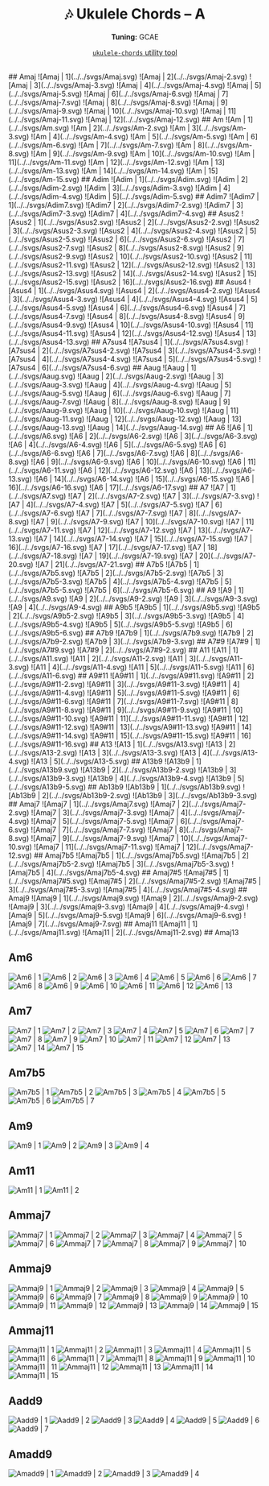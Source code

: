 <div align="center">
	<h1>🎶 Ukulele Chords – A</h1>
	<p>
		<strong>Tuning:</strong> GCAE
	</p>
	<p>
    <a href="https://github.com/capevace/ukulele-chords"><code>ukulele-chords</code> utility tool</a>
	</p>
</div>
<br>
## Amaj
![Amaj | 1](../../svgs/Amaj.svg) ![Amaj | 2](../../svgs/Amaj-2.svg) ![Amaj | 3](../../svgs/Amaj-3.svg) ![Amaj | 4](../../svgs/Amaj-4.svg) ![Amaj | 5](../../svgs/Amaj-5.svg) ![Amaj | 6](../../svgs/Amaj-6.svg) ![Amaj | 7](../../svgs/Amaj-7.svg) ![Amaj | 8](../../svgs/Amaj-8.svg) ![Amaj | 9](../../svgs/Amaj-9.svg) ![Amaj | 10](../../svgs/Amaj-10.svg) ![Amaj | 11](../../svgs/Amaj-11.svg) ![Amaj | 12](../../svgs/Amaj-12.svg) 
## Am
![Am | 1](../../svgs/Am.svg) ![Am | 2](../../svgs/Am-2.svg) ![Am | 3](../../svgs/Am-3.svg) ![Am | 4](../../svgs/Am-4.svg) ![Am | 5](../../svgs/Am-5.svg) ![Am | 6](../../svgs/Am-6.svg) ![Am | 7](../../svgs/Am-7.svg) ![Am | 8](../../svgs/Am-8.svg) ![Am | 9](../../svgs/Am-9.svg) ![Am | 10](../../svgs/Am-10.svg) ![Am | 11](../../svgs/Am-11.svg) ![Am | 12](../../svgs/Am-12.svg) ![Am | 13](../../svgs/Am-13.svg) ![Am | 14](../../svgs/Am-14.svg) ![Am | 15](../../svgs/Am-15.svg) 
## Adim
![Adim | 1](../../svgs/Adim.svg) ![Adim | 2](../../svgs/Adim-2.svg) ![Adim | 3](../../svgs/Adim-3.svg) ![Adim | 4](../../svgs/Adim-4.svg) ![Adim | 5](../../svgs/Adim-5.svg) 
## Adim7
![Adim7 | 1](../../svgs/Adim7.svg) ![Adim7 | 2](../../svgs/Adim7-2.svg) ![Adim7 | 3](../../svgs/Adim7-3.svg) ![Adim7 | 4](../../svgs/Adim7-4.svg) 
## Asus2
![Asus2 | 1](../../svgs/Asus2.svg) ![Asus2 | 2](../../svgs/Asus2-2.svg) ![Asus2 | 3](../../svgs/Asus2-3.svg) ![Asus2 | 4](../../svgs/Asus2-4.svg) ![Asus2 | 5](../../svgs/Asus2-5.svg) ![Asus2 | 6](../../svgs/Asus2-6.svg) ![Asus2 | 7](../../svgs/Asus2-7.svg) ![Asus2 | 8](../../svgs/Asus2-8.svg) ![Asus2 | 9](../../svgs/Asus2-9.svg) ![Asus2 | 10](../../svgs/Asus2-10.svg) ![Asus2 | 11](../../svgs/Asus2-11.svg) ![Asus2 | 12](../../svgs/Asus2-12.svg) ![Asus2 | 13](../../svgs/Asus2-13.svg) ![Asus2 | 14](../../svgs/Asus2-14.svg) ![Asus2 | 15](../../svgs/Asus2-15.svg) ![Asus2 | 16](../../svgs/Asus2-16.svg) 
## Asus4
![Asus4 | 1](../../svgs/Asus4.svg) ![Asus4 | 2](../../svgs/Asus4-2.svg) ![Asus4 | 3](../../svgs/Asus4-3.svg) ![Asus4 | 4](../../svgs/Asus4-4.svg) ![Asus4 | 5](../../svgs/Asus4-5.svg) ![Asus4 | 6](../../svgs/Asus4-6.svg) ![Asus4 | 7](../../svgs/Asus4-7.svg) ![Asus4 | 8](../../svgs/Asus4-8.svg) ![Asus4 | 9](../../svgs/Asus4-9.svg) ![Asus4 | 10](../../svgs/Asus4-10.svg) ![Asus4 | 11](../../svgs/Asus4-11.svg) ![Asus4 | 12](../../svgs/Asus4-12.svg) ![Asus4 | 13](../../svgs/Asus4-13.svg) 
## A7sus4
![A7sus4 | 1](../../svgs/A7sus4.svg) ![A7sus4 | 2](../../svgs/A7sus4-2.svg) ![A7sus4 | 3](../../svgs/A7sus4-3.svg) ![A7sus4 | 4](../../svgs/A7sus4-4.svg) ![A7sus4 | 5](../../svgs/A7sus4-5.svg) ![A7sus4 | 6](../../svgs/A7sus4-6.svg) 
## Aaug
![Aaug | 1](../../svgs/Aaug.svg) ![Aaug | 2](../../svgs/Aaug-2.svg) ![Aaug | 3](../../svgs/Aaug-3.svg) ![Aaug | 4](../../svgs/Aaug-4.svg) ![Aaug | 5](../../svgs/Aaug-5.svg) ![Aaug | 6](../../svgs/Aaug-6.svg) ![Aaug | 7](../../svgs/Aaug-7.svg) ![Aaug | 8](../../svgs/Aaug-8.svg) ![Aaug | 9](../../svgs/Aaug-9.svg) ![Aaug | 10](../../svgs/Aaug-10.svg) ![Aaug | 11](../../svgs/Aaug-11.svg) ![Aaug | 12](../../svgs/Aaug-12.svg) ![Aaug | 13](../../svgs/Aaug-13.svg) ![Aaug | 14](../../svgs/Aaug-14.svg) 
## A6
![A6 | 1](../../svgs/A6.svg) ![A6 | 2](../../svgs/A6-2.svg) ![A6 | 3](../../svgs/A6-3.svg) ![A6 | 4](../../svgs/A6-4.svg) ![A6 | 5](../../svgs/A6-5.svg) ![A6 | 6](../../svgs/A6-6.svg) ![A6 | 7](../../svgs/A6-7.svg) ![A6 | 8](../../svgs/A6-8.svg) ![A6 | 9](../../svgs/A6-9.svg) ![A6 | 10](../../svgs/A6-10.svg) ![A6 | 11](../../svgs/A6-11.svg) ![A6 | 12](../../svgs/A6-12.svg) ![A6 | 13](../../svgs/A6-13.svg) ![A6 | 14](../../svgs/A6-14.svg) ![A6 | 15](../../svgs/A6-15.svg) ![A6 | 16](../../svgs/A6-16.svg) ![A6 | 17](../../svgs/A6-17.svg) 
## A7
![A7 | 1](../../svgs/A7.svg) ![A7 | 2](../../svgs/A7-2.svg) ![A7 | 3](../../svgs/A7-3.svg) ![A7 | 4](../../svgs/A7-4.svg) ![A7 | 5](../../svgs/A7-5.svg) ![A7 | 6](../../svgs/A7-6.svg) ![A7 | 7](../../svgs/A7-7.svg) ![A7 | 8](../../svgs/A7-8.svg) ![A7 | 9](../../svgs/A7-9.svg) ![A7 | 10](../../svgs/A7-10.svg) ![A7 | 11](../../svgs/A7-11.svg) ![A7 | 12](../../svgs/A7-12.svg) ![A7 | 13](../../svgs/A7-13.svg) ![A7 | 14](../../svgs/A7-14.svg) ![A7 | 15](../../svgs/A7-15.svg) ![A7 | 16](../../svgs/A7-16.svg) ![A7 | 17](../../svgs/A7-17.svg) ![A7 | 18](../../svgs/A7-18.svg) ![A7 | 19](../../svgs/A7-19.svg) ![A7 | 20](../../svgs/A7-20.svg) ![A7 | 21](../../svgs/A7-21.svg) 
## A7b5
![A7b5 | 1](../../svgs/A7b5.svg) ![A7b5 | 2](../../svgs/A7b5-2.svg) ![A7b5 | 3](../../svgs/A7b5-3.svg) ![A7b5 | 4](../../svgs/A7b5-4.svg) ![A7b5 | 5](../../svgs/A7b5-5.svg) ![A7b5 | 6](../../svgs/A7b5-6.svg) 
## A9
![A9 | 1](../../svgs/A9.svg) ![A9 | 2](../../svgs/A9-2.svg) ![A9 | 3](../../svgs/A9-3.svg) ![A9 | 4](../../svgs/A9-4.svg) 
## A9b5
![A9b5 | 1](../../svgs/A9b5.svg) ![A9b5 | 2](../../svgs/A9b5-2.svg) ![A9b5 | 3](../../svgs/A9b5-3.svg) ![A9b5 | 4](../../svgs/A9b5-4.svg) ![A9b5 | 5](../../svgs/A9b5-5.svg) ![A9b5 | 6](../../svgs/A9b5-6.svg) 
## A7b9
![A7b9 | 1](../../svgs/A7b9.svg) ![A7b9 | 2](../../svgs/A7b9-2.svg) ![A7b9 | 3](../../svgs/A7b9-3.svg) 
## A7#9
![A7#9 | 1](../../svgs/A7#9.svg) ![A7#9 | 2](../../svgs/A7#9-2.svg) 
## A11
![A11 | 1](../../svgs/A11.svg) ![A11 | 2](../../svgs/A11-2.svg) ![A11 | 3](../../svgs/A11-3.svg) ![A11 | 4](../../svgs/A11-4.svg) ![A11 | 5](../../svgs/A11-5.svg) ![A11 | 6](../../svgs/A11-6.svg) 
## A9#11
![A9#11 | 1](../../svgs/A9#11.svg) ![A9#11 | 2](../../svgs/A9#11-2.svg) ![A9#11 | 3](../../svgs/A9#11-3.svg) ![A9#11 | 4](../../svgs/A9#11-4.svg) ![A9#11 | 5](../../svgs/A9#11-5.svg) ![A9#11 | 6](../../svgs/A9#11-6.svg) ![A9#11 | 7](../../svgs/A9#11-7.svg) ![A9#11 | 8](../../svgs/A9#11-8.svg) ![A9#11 | 9](../../svgs/A9#11-9.svg) ![A9#11 | 10](../../svgs/A9#11-10.svg) ![A9#11 | 11](../../svgs/A9#11-11.svg) ![A9#11 | 12](../../svgs/A9#11-12.svg) ![A9#11 | 13](../../svgs/A9#11-13.svg) ![A9#11 | 14](../../svgs/A9#11-14.svg) ![A9#11 | 15](../../svgs/A9#11-15.svg) ![A9#11 | 16](../../svgs/A9#11-16.svg) 
## A13
![A13 | 1](../../svgs/A13.svg) ![A13 | 2](../../svgs/A13-2.svg) ![A13 | 3](../../svgs/A13-3.svg) ![A13 | 4](../../svgs/A13-4.svg) ![A13 | 5](../../svgs/A13-5.svg) 
## A13b9
![A13b9 | 1](../../svgs/A13b9.svg) ![A13b9 | 2](../../svgs/A13b9-2.svg) ![A13b9 | 3](../../svgs/A13b9-3.svg) ![A13b9 | 4](../../svgs/A13b9-4.svg) ![A13b9 | 5](../../svgs/A13b9-5.svg) 
## Ab13b9
![Ab13b9 | 1](../../svgs/Ab13b9.svg) ![Ab13b9 | 2](../../svgs/Ab13b9-2.svg) ![Ab13b9 | 3](../../svgs/Ab13b9-3.svg) 
## Amaj7
![Amaj7 | 1](../../svgs/Amaj7.svg) ![Amaj7 | 2](../../svgs/Amaj7-2.svg) ![Amaj7 | 3](../../svgs/Amaj7-3.svg) ![Amaj7 | 4](../../svgs/Amaj7-4.svg) ![Amaj7 | 5](../../svgs/Amaj7-5.svg) ![Amaj7 | 6](../../svgs/Amaj7-6.svg) ![Amaj7 | 7](../../svgs/Amaj7-7.svg) ![Amaj7 | 8](../../svgs/Amaj7-8.svg) ![Amaj7 | 9](../../svgs/Amaj7-9.svg) ![Amaj7 | 10](../../svgs/Amaj7-10.svg) ![Amaj7 | 11](../../svgs/Amaj7-11.svg) ![Amaj7 | 12](../../svgs/Amaj7-12.svg) 
## Amaj7b5
![Amaj7b5 | 1](../../svgs/Amaj7b5.svg) ![Amaj7b5 | 2](../../svgs/Amaj7b5-2.svg) ![Amaj7b5 | 3](../../svgs/Amaj7b5-3.svg) ![Amaj7b5 | 4](../../svgs/Amaj7b5-4.svg) 
## Amaj7#5
![Amaj7#5 | 1](../../svgs/Amaj7#5.svg) ![Amaj7#5 | 2](../../svgs/Amaj7#5-2.svg) ![Amaj7#5 | 3](../../svgs/Amaj7#5-3.svg) ![Amaj7#5 | 4](../../svgs/Amaj7#5-4.svg) 
## Amaj9
![Amaj9 | 1](../../svgs/Amaj9.svg) ![Amaj9 | 2](../../svgs/Amaj9-2.svg) ![Amaj9 | 3](../../svgs/Amaj9-3.svg) ![Amaj9 | 4](../../svgs/Amaj9-4.svg) ![Amaj9 | 5](../../svgs/Amaj9-5.svg) ![Amaj9 | 6](../../svgs/Amaj9-6.svg) ![Amaj9 | 7](../../svgs/Amaj9-7.svg) 
## Amaj11
![Amaj11 | 1](../../svgs/Amaj11.svg) ![Amaj11 | 2](../../svgs/Amaj11-2.svg) 
## Amaj13

## Am6
![Am6 | 1](../../svgs/Am6.svg) ![Am6 | 2](../../svgs/Am6-2.svg) ![Am6 | 3](../../svgs/Am6-3.svg) ![Am6 | 4](../../svgs/Am6-4.svg) ![Am6 | 5](../../svgs/Am6-5.svg) ![Am6 | 6](../../svgs/Am6-6.svg) ![Am6 | 7](../../svgs/Am6-7.svg) ![Am6 | 8](../../svgs/Am6-8.svg) ![Am6 | 9](../../svgs/Am6-9.svg) ![Am6 | 10](../../svgs/Am6-10.svg) ![Am6 | 11](../../svgs/Am6-11.svg) ![Am6 | 12](../../svgs/Am6-12.svg) ![Am6 | 13](../../svgs/Am6-13.svg) 
## Am7
![Am7 | 1](../../svgs/Am7.svg) ![Am7 | 2](../../svgs/Am7-2.svg) ![Am7 | 3](../../svgs/Am7-3.svg) ![Am7 | 4](../../svgs/Am7-4.svg) ![Am7 | 5](../../svgs/Am7-5.svg) ![Am7 | 6](../../svgs/Am7-6.svg) ![Am7 | 7](../../svgs/Am7-7.svg) ![Am7 | 8](../../svgs/Am7-8.svg) ![Am7 | 9](../../svgs/Am7-9.svg) ![Am7 | 10](../../svgs/Am7-10.svg) ![Am7 | 11](../../svgs/Am7-11.svg) ![Am7 | 12](../../svgs/Am7-12.svg) ![Am7 | 13](../../svgs/Am7-13.svg) ![Am7 | 14](../../svgs/Am7-14.svg) ![Am7 | 15](../../svgs/Am7-15.svg) 
## Am7b5
![Am7b5 | 1](../../svgs/Am7b5.svg) ![Am7b5 | 2](../../svgs/Am7b5-2.svg) ![Am7b5 | 3](../../svgs/Am7b5-3.svg) ![Am7b5 | 4](../../svgs/Am7b5-4.svg) ![Am7b5 | 5](../../svgs/Am7b5-5.svg) ![Am7b5 | 6](../../svgs/Am7b5-6.svg) ![Am7b5 | 7](../../svgs/Am7b5-7.svg) 
## Am9
![Am9 | 1](../../svgs/Am9.svg) ![Am9 | 2](../../svgs/Am9-2.svg) ![Am9 | 3](../../svgs/Am9-3.svg) ![Am9 | 4](../../svgs/Am9-4.svg) 
## Am11
![Am11 | 1](../../svgs/Am11.svg) ![Am11 | 2](../../svgs/Am11-2.svg) 
## Ammaj7
![Ammaj7 | 1](../../svgs/Ammaj7.svg) ![Ammaj7 | 2](../../svgs/Ammaj7-2.svg) ![Ammaj7 | 3](../../svgs/Ammaj7-3.svg) ![Ammaj7 | 4](../../svgs/Ammaj7-4.svg) ![Ammaj7 | 5](../../svgs/Ammaj7-5.svg) ![Ammaj7 | 6](../../svgs/Ammaj7-6.svg) ![Ammaj7 | 7](../../svgs/Ammaj7-7.svg) ![Ammaj7 | 8](../../svgs/Ammaj7-8.svg) ![Ammaj7 | 9](../../svgs/Ammaj7-9.svg) ![Ammaj7 | 10](../../svgs/Ammaj7-10.svg) 
## Ammaj9
![Ammaj9 | 1](../../svgs/Ammaj9.svg) ![Ammaj9 | 2](../../svgs/Ammaj9-2.svg) ![Ammaj9 | 3](../../svgs/Ammaj9-3.svg) ![Ammaj9 | 4](../../svgs/Ammaj9-4.svg) ![Ammaj9 | 5](../../svgs/Ammaj9-5.svg) ![Ammaj9 | 6](../../svgs/Ammaj9-6.svg) ![Ammaj9 | 7](../../svgs/Ammaj9-7.svg) ![Ammaj9 | 8](../../svgs/Ammaj9-8.svg) ![Ammaj9 | 9](../../svgs/Ammaj9-9.svg) ![Ammaj9 | 10](../../svgs/Ammaj9-10.svg) ![Ammaj9 | 11](../../svgs/Ammaj9-11.svg) ![Ammaj9 | 12](../../svgs/Ammaj9-12.svg) ![Ammaj9 | 13](../../svgs/Ammaj9-13.svg) ![Ammaj9 | 14](../../svgs/Ammaj9-14.svg) ![Ammaj9 | 15](../../svgs/Ammaj9-15.svg) 
## Ammaj11
![Ammaj11 | 1](../../svgs/Ammaj11.svg) ![Ammaj11 | 2](../../svgs/Ammaj11-2.svg) ![Ammaj11 | 3](../../svgs/Ammaj11-3.svg) ![Ammaj11 | 4](../../svgs/Ammaj11-4.svg) ![Ammaj11 | 5](../../svgs/Ammaj11-5.svg) ![Ammaj11 | 6](../../svgs/Ammaj11-6.svg) ![Ammaj11 | 7](../../svgs/Ammaj11-7.svg) ![Ammaj11 | 8](../../svgs/Ammaj11-8.svg) ![Ammaj11 | 9](../../svgs/Ammaj11-9.svg) ![Ammaj11 | 10](../../svgs/Ammaj11-10.svg) ![Ammaj11 | 11](../../svgs/Ammaj11-11.svg) ![Ammaj11 | 12](../../svgs/Ammaj11-12.svg) ![Ammaj11 | 13](../../svgs/Ammaj11-13.svg) ![Ammaj11 | 14](../../svgs/Ammaj11-14.svg) ![Ammaj11 | 15](../../svgs/Ammaj11-15.svg) 
## Aadd9
![Aadd9 | 1](../../svgs/Aadd9.svg) ![Aadd9 | 2](../../svgs/Aadd9-2.svg) ![Aadd9 | 3](../../svgs/Aadd9-3.svg) ![Aadd9 | 4](../../svgs/Aadd9-4.svg) ![Aadd9 | 5](../../svgs/Aadd9-5.svg) ![Aadd9 | 6](../../svgs/Aadd9-6.svg) ![Aadd9 | 7](../../svgs/Aadd9-7.svg) 
## Amadd9
![Amadd9 | 1](../../svgs/Amadd9.svg) ![Amadd9 | 2](../../svgs/Amadd9-2.svg) ![Amadd9 | 3](../../svgs/Amadd9-3.svg) ![Amadd9 | 4](../../svgs/Amadd9-4.svg) 
